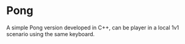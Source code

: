 # Pong
A simple Pong version developed in C++, can be player in a local 1v1 scenario using the same keyboard.
